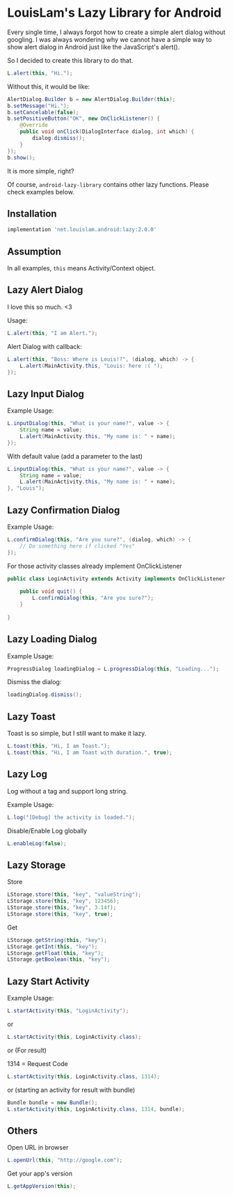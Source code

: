 LouisLam's Lazy Library for Android
===================

Every single time, I always forgot how to create a simple alert dialog without googling. I was always wondering why we cannot have a simple way to show alert dialog in Android  just like the JavaScript's alert().

So I decided to create this library to do that.

```java
L.alert(this, "Hi.");
```

Without this, it would be like:

```java
AlertDialog.Builder b = new AlertDialog.Builder(this);
b.setMessage("Hi.");
b.setCancelable(false);
b.setPositiveButton("OK", new OnClickListener() {
	@Override
	public void onClick(DialogInterface dialog, int which) {
		dialog.dismiss();
	}
});
b.show();
```

It is more simple, right?

Of course, `android-lazy-library` contains other lazy functions. Please check examples below.

## Installation ##

```gradle
implementation 'net.louislam.android:lazy:2.0.0'
```

## Assumption ##
In all examples, `this` means Activity/Context object.


## Lazy Alert Dialog ##

I love this so much. <3

Usage:

```java
L.alert(this, "I am Alert.");
```

Alert Dialog with callback:

```java
L.alert(this, "Boss: Where is Louis!?", (dialog, which) -> {
    L.alert(MainActivity.this, "Louis: here :( ");
});
```

## Lazy Input Dialog ##

Example Usage:

```java
L.inputDialog(this, "What is your name?", value -> {
    String name = value;
    L.alert(MainActivity.this, "My name is: " + name);
});
```

With default value (add a parameter to the last)

```java
L.inputDialog(this, "What is your name?", value -> {
    String name = value;
    L.alert(MainActivity.this, "My name is: " + name);
}, "Louis");
```

## Lazy Confirmation Dialog ##

Example Usage:

```java
L.confirmDialog(this, "Are you sure?", (dialog, which) -> {
    // Do something here if clicked "Yes"
});
```

For those activity classes already implement OnClickListener

```java
public class LoginActivity extends Activity implements OnClickListener {
    
    public void quit() {
        L.confirmDialog(this, "Are you sure?");
    }
    
}
```

## Lazy Loading Dialog ##

Example Usage:

```java
ProgressDialog loadingDialog = L.progressDialog(this, "Loading...");
```

Dismiss the dialog:

```java
loadingDialog.dismiss();
```

## Lazy Toast ##

Toast is so simple, but I still want to make it lazy.

```java
L.toast(this, "Hi, I am Toast.");
L.toast(this, "Hi, I am Toast with duration.", true);
```


## Lazy Log ##

Log without a tag and support long string.

Example Usage:

```java
L.log("[Debug] the activity is loaded.");
```

Disable/Enable Log globally

```java
L.enableLog(false);
```

## Lazy Storage

Store

```java
LStorage.store(this, "key", "valueString");
LStorage.store(this, "key", 123456);
LStorage.store(this, "key", 3.14f);
LStorage.store(this, "key", true);
```

Get

```java
LStorage.getString(this, "key");
LStorage.getInt(this, "key");
LStorage.getFloat(this, "key");
LStorage.getBoolean(this, "key");
```

## Lazy Start Activity ##

Example Usage:

```java
L.startActivity(this, "LoginActivity");
```

or

```java
L.startActivity(this, LoginActivity.class);
```

or (For result)

1314 = Request Code

```java
L.startActivity(this, LoginActivity.class, 1314);
```

or (starting an activity for result with bundle)

```java
Bundle bundle = new Bundle();
L.startActivity(this, LoginActivity.class, 1314, bundle);
```

## Others ##

Open URL in browser

```java
L.openUrl(this, "http://google.com");
```

Get your app's version

```java
L.getAppVersion(this);
```
